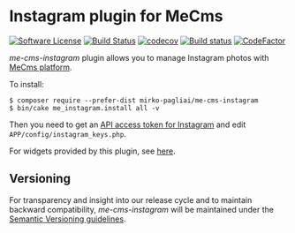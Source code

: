 # Instagram plugin for MeCms

[![Software License](https://img.shields.io/badge/license-MIT-brightgreen.svg?style=flat-square)](LICENSE.txt)
[![Build Status](https://travis-ci.org/mirko-pagliai/me-cms-instagram.svg?branch=master)](https://travis-ci.org/mirko-pagliai/me-cms-instagram)
[![codecov](https://codecov.io/gh/mirko-pagliai/me-cms-instagram/branch/master/graph/badge.svg)](https://codecov.io/gh/mirko-pagliai/me-cms-instagram)
[![Build status](https://ci.appveyor.com/api/projects/status/7wedj1h6bxe7m399/branch/master?svg=true)](https://ci.appveyor.com/project/mirko-pagliai/me-cms-instagram/branch/master)
[![CodeFactor](https://www.codefactor.io/repository/github/mirko-pagliai/me-cms-instagram/badge)](https://www.codefactor.io/repository/github/mirko-pagliai/me-cms-instagram)

*me-cms-instagram* plugin allows you to manage Instagram photos with
[MeCms platform](//github.com/mirko-pagliai/cakephp-for-mecms).

To install:

    $ composer require --prefer-dist mirko-pagliai/me-cms-instagram
    $ bin/cake me_instagram.install all -v

Then you need to get an
[API access token for Instagram](//www.instagram.com/developer/clients/manage)
and edit `APP/config/instagram_keys.php`.

For widgets provided by this plugin, see
[here](//github.com/mirko-pagliai/me-cms-instagram/wiki/Widgets).

## Versioning
For transparency and insight into our release cycle and to maintain backward
compatibility, *me-cms-instagram* will be maintained under the
[Semantic Versioning guidelines](http://semver.org).
